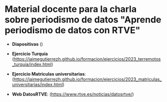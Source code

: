 # Material docente para la charla sobre periodismo de datos "Aprende periodismo de datos con RTVE"

* **Diapositivas** ()
   
* **Ejercicio Turquía** (https://jaimegutierrezh.github.io/formacion/ejercicios/2023_terremotos_turquia/index.html)
                        
* **Ejercicio Matrículas universitarias**: (https://jaimegutierrezh.github.io/formacion/ejercicios/2023_matriculas_universitarias/index.html)

* **Web DatosRTVE**: (https://www.rtve.es/noticias/datosrtve/)



